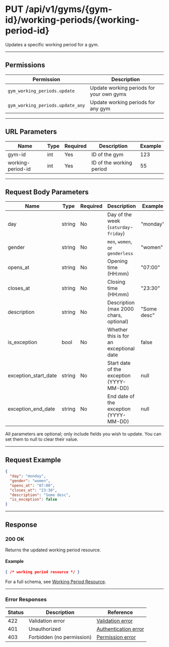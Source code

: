 # PUT /api/v1/gyms/{gym-id}/working-periods/{working-period-id}

Updates a specific working period for a gym.


---

## Permissions
| Permission                    | Description                                 |
|-------------------------------|---------------------------------------------|
| `gym_working_periods.update`  | Update working periods for your own gyms    |
| `gym_working_periods.update_any` | Update working periods for any gym         |

---

## URL Parameters
| Name              | Type | Required | Description                | Example |
|-------------------|------|----------|----------------------------|---------|
| gym-id            | int  | Yes      | ID of the gym              | 123     |
| working-period-id | int  | Yes      | ID of the working period   | 55      |

---

## Request Body Parameters
| Name                | Type    | Required | Description                                 | Example         |
|---------------------|---------|----------|---------------------------------------------|-----------------|
| day                 | string  | No       | Day of the week (`saturday`-`friday`)       | "monday"       |
| gender              | string  | No       | `men`, `women`, or `genderless`             | "women"        |
| opens_at            | string  | No       | Opening time (HH:mm)                        | "07:00"        |
| closes_at           | string  | No       | Closing time (HH:mm)                        | "23:30"        |
| description         | string  | No       | Description (max 2000 chars, optional)      | "Some desc"    |
| is_exception        | bool    | No       | Whether this is for an exceptional date      | false           |
| exception_start_date| string  | No       | Start date of the exception (YYYY-MM-DD)    | null            |
| exception_end_date  | string  | No       | End date of the exception (YYYY-MM-DD)      | null            |

All parameters are optional; only include fields you wish to update. You can set them to null to clear their value.

---

## Request Example
```json
{
  "day": "monday",
  "gender": "women",
  "opens_at": "07:00",
  "closes_at": "23:30",
  "description": "Some desc",
  "is_exception": false
}
```

---

## Response

### 200 OK
Returns the updated working period resource.

#### Example
```json
{ /* working period resource */ }
```

For a full schema, see [Working Period Resource](gym_working_period_resource.md).

---

### Error Responses
| Status | Description                | Reference                                      |
|--------|----------------------------|------------------------------------------------|
| 422    | Validation error           | [Validation error](../../_globals/validation-errors.md) |
| 401    | Unauthorized               | [Authentication error](../../_globals/authentication-errors.md) |
| 403    | Forbidden (no permission)  | [Permission error](../../_globals/permission-errors.md) |

